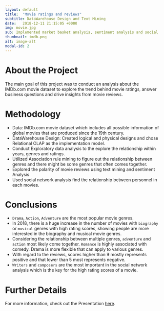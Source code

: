 ```yaml
---
layout: default
title:  "Movie ratings and reviews"
subtitle: DataWarehouse Design and Text Mining
date:   2018-12-11 21:15:05 +0000
img: movie.jpg
sub: Implemented market basket analysis, sentiment analysis and social network analysis to drive insight from the IMDb.com Movie datasets.
thumbnail: imdb.png
alt: image-alt
modal-id: 2
---
```


#  About the Project
The main goal of this project was to conduct an analysis about the IMDb.com movie dataset to explore the trend behind movie ratings, answer business questions and drive insights from movie reviews.

# Methodology
- Data: IMDb.com movie dataset which includes all possible information of global movies that are produced since the 19th century.
- DataWarehouse Design: Created logical and physical designs and chose Relational OLAP as the implementation model.
- Conduct Exploratory data analysis to the explore the relationship within years, genres and ratings.
- Utilized Association rule mining to figure out the relationship between genres and there might be some genres that often comes together.
- Explored the polarity of movie reviews using text mining and sentiment Analysis
- Used social network analysis find the relationship between personnel in each movies.

# Conclusions
- `Drama`, `Action`, `Adventure` are the most popular movie genres.
- In 2018, there is a huge increase in the number of movies with `biography` or `musical` genres with high rating scores, showing people are more interested in the biography and musical movie genres.
- Considering the relationship between multiple genres, `adventure` and `action` most likely come together. `Romance` is highly associated with comedy. Drama is more flexible that can apply to various genres.
- With regard to the reviews, scores higher than 9 mostly represents positive and that lower than 5 most represents negative.
- `Writers` and `composers` are the most important in the social network analysis which is the key for the high rating scores of a movie.

# Further Details
For more information, check out the Presentation [here](https://github.com/jeanyijinwang/IMDb_Dataset/blob/master/CS753%20Movie%20-%20Team%205.pdf).
